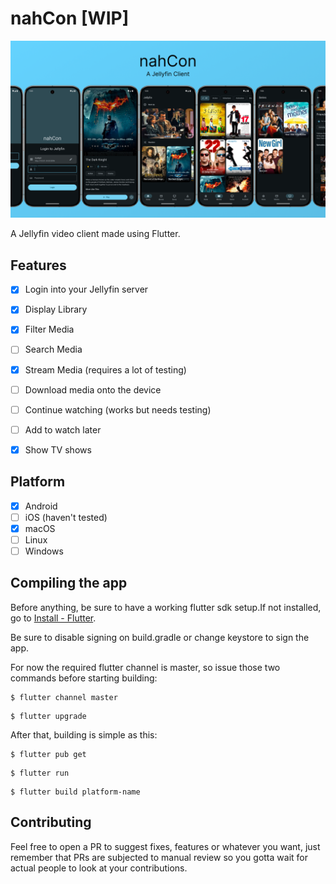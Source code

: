 # nahCon [WIP]
![nahCon Banner](assets/Banner.png)

A Jellyfin video client made using Flutter.

## Features
- [x] Login into your Jellyfin server
- [x] Display Library
- [x] Filter Media
- [ ] Search Media
- [x] Stream Media (requires a lot of testing)
- [ ] Download media onto the device
- [ ] Continue watching (works but needs testing)
- [ ] Add to watch later
- [x] Show TV shows


## Platform
- [x] Android
- [ ] iOS (haven't tested)
- [x] macOS
- [ ] Linux
- [ ] Windows

## Compiling the app
Before anything, be sure to have a working flutter sdk setup.If not installed, go to [Install - Flutter](https://docs.flutter.dev/get-started/install).

Be sure to disable signing on build.gradle or change keystore to sign the app.

For now the required flutter channel is master, so issue those two commands before starting building:
```
$ flutter channel master
```
```
$ flutter upgrade
```

After that, building is simple as this:
```
$ flutter pub get
```
```
$ flutter run
```
```
$ flutter build platform-name
```

## Contributing

Feel free to open a PR to suggest fixes, features or whatever you want, just remember that PRs are subjected to manual review so you gotta wait for actual people to look at your contributions.